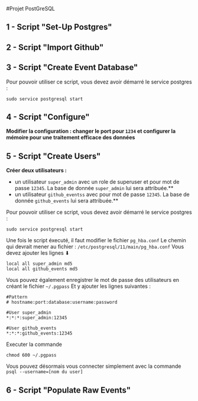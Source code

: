 #Projet PostGreSQL

## 1 - Script "Set-Up Postgres"

## 2 - Script "Import Github"

## 3 - Script "Create Event Database" 
Pour pouvoir utiliser ce script, vous devez avoir démarré le service postgres : 
```
sudo service postgresql start
```

## 4 - Script "Configure"

**Modifier la configuration : changer le port pour `1234` et configurer la mémoire pour une traitement efficace des données**

## 5 - Script "Create Users" 

**Créer deux utilisateurs :** 
* un utilisateur `super_admin` avec un role de superuser et pour mot de passe `12345`. La base de donnée `super_admin` lui sera attribuée.** 
* un utilisateur `github_eventss` avec pour mot de passe `12345`. La base de donnée `github_events` lui sera attribuée.**

Pour pouvoir utiliser ce script, vous devez avoir démarré le service postgres : 
```
sudo service postgresql start
```

Une fois le script éxecuté, il faut modifier le fichier `pg_hba.conf`
Le chemin qui devrait mener au fichier : `/etc/postgresql/11/main/pg_hba.conf`
Vous devez ajouter les lignes ⬇

```
local all super_admin md5 
local all github_events md5 
```

Vous pouvez également enregistrer le mot de passe des utilisateurs en créant le fichier `~/.pgpass`
Et y ajouter les lignes suivantes : 

```
#Pattern 
# hostname:port:database:username:password

#User super_admin
*:*:*:super_admin:12345

#User github_events
*:*:*:github_events:12345
```

Executer la commande 
```
chmod 600 ~/.pgpass
```

Vous pouvez désormais vous connecter simplement avec la commande `psql --username=[nom du user]`

## 6 - Script "Populate Raw Events"